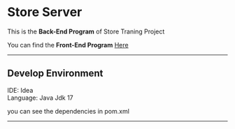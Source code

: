 # Store Server

This is the **Back-End Program** of Store Traning Project  

You can find the **Front-End Program** [Here](https://github.com/LastMaggot/store)  

---
## Develop Environment
IDE: Idea  
Language: Java Jdk 17  

you can see the dependencies in pom.xml  

---
